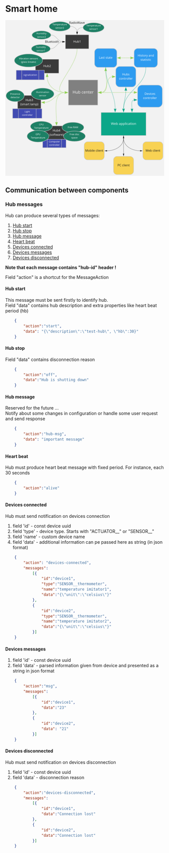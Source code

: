 # Smart home

![smart-home](docs/smart-home-system.png)


## Communication between components

### Hub messages

Hub can produce several types of messages:
1. [Hub start](#hub-start)
2. [Hub stop](#hub-stop)
3. [Hub message](#hub-message)
4. [Heart beat](#heart-beat)
5. [Devices connected](#devices-connected)
6. [Devices messages](#devices-messages)
7. [Devices disconnected](#devices-disconnected)

<b> Note that each message contains "hub-id" header ! </b>
<p> Field "action" is a shortcut for the MessageAction </p>

#### Hub start
This message must be sent firstly to identify hub. <br>
Field "data" contains hub description and extra properties like heart beat period (hb)
```json
    {
        "action":"start",
        "data": "{\"description\":\"test-hub\", \"hb\":30}"
    }
```

#### Hub stop
Field "data" contains disconnection reason 
```json
    {
        "action":"off",
        "data":"Hub is shutting down"
    }
```

#### Hub message
Reserved for the future ... <br>
Notify about some changes in configuration or handle some user request and send response 
```json
    {
        "action":"hub-msg",
        "data": "important message"
    }
```

#### Heart beat
Hub must produce heart beat message with fixed period. For instance, each 30 seconds
```json
    {
        "action":"alive"
    }
```

#### Devices connected
Hub must send notification on devices connection
1. field 'id' - const device uuid 
2. field 'type' - device type. Starts with "ACTUATOR__" or "SENSOR__"
3. field 'name' - custom device name
4. field 'data' - additional information can pe passed here as string (in json format)
```json
    {
        "action": "devices-connected",
        "messages":
            [{
                "id":"device1",
                "type":"SENSOR__thermometer",
                "name":"temperature imitator1",
                "data":"{\"unit\":\"celsius\"}"
            },
            {
                "id":"device2",
                "type":"SENSOR__thermometer",
                "name":"temperature imitator2",
                "data":"{\"unit\":\"celsius\"}"
            }]
    }
```

#### Devices messages
1. field 'id' - const device uuid
2. field 'data' - parsed information given from device and presented as a string in json format
```json
    {
        "action":"msg",
        "messages":
            [{
                "id":"device1",
                "data":"23"
            },
            {
                "id":"device2",
                "data": "21"
            }]
    }
```


#### Devices disconnected
Hub must send notification on devices disconnection
1. field 'id' - const device uuid
2. field 'data' - disconnection reason
```json
    {
        "action":"devices-disconnected",
        "messages":
            [{
                "id":"device1",
                "data":"Connection lost"
            },
            {
                "id":"device2",
                "data":"Connection lost"
            }]
    }
```